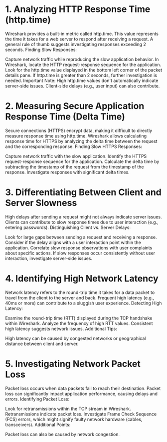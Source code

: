 # 1. Analyzing HTTP Response Time (http.time)
Wireshark provides a built-in metric called http.time. This value represents the time it takes for a web server to respond after receiving a request.
A general rule of thumb suggests investigating responses exceeding 2 seconds.
Finding Slow Responses:

Capture network traffic while reproducing the slow application behavior.
In Wireshark, locate the HTTP request-response sequence for the application.
Look for the http.time value displayed in the bottom left corner of the packet details pane.
If http.time is greater than 2 seconds, further investigation is needed.
Important Note: High http.time values don't automatically indicate server-side issues. Client-side delays (e.g., user input) can also contribute.

# 2. Measuring Secure Application Response Time (Delta Time)
Secure connections (HTTPS) encrypt data, making it difficult to directly measure response time using http.time.
Wireshark allows calculating response time for HTTPS by analyzing the delta time between the request and the corresponding response.
Finding Slow HTTPS Responses:

Capture network traffic with the slow application.
Identify the HTTPS request-response sequence for the application.
Calculate the delta time by subtracting the timestamp of the request from the timestamp of the response.
Investigate responses with significant delta times.

# 3. Differentiating Between Client and Server Slowness
High delays after sending a request might not always indicate server issues.
Clients can contribute to slow response times due to user interaction (e.g., entering passwords).
Distinguishing Client vs. Server Delays:

Look for large gaps between sending a request and receiving a response.
Consider if the delay aligns with a user interaction point within the application.
Correlate slow response observations with user complaints about specific actions.
If slow responses occur consistently without user interaction, investigate server-side issues.

# 4. Identifying High Network Latency
Network latency refers to the round-trip time it takes for a data packet to travel from the client to the server and back.
Frequent high latency (e.g., 40ms or more) can contribute to a sluggish user experience.
Detecting High Latency:

Examine the round-trip time (RTT) displayed during the TCP handshake within Wireshark.
Analyze the frequency of high RTT values. Consistent high latency suggests network issues.
Additional Tips:

High latency can be caused by congested networks or geographical distance between client and server.
# 5. Investigating Network Packet Loss
Packet loss occurs when data packets fail to reach their destination.
Packet loss can significantly impact application performance, causing delays and errors.
Identifying Packet Loss:

Look for retransmissions within the TCP stream in Wireshark. Retransmissions indicate packet loss.
Investigate Frame Check Sequence (FCS) errors, which might signify faulty network hardware (cables, transceivers).
Additional Points:

Packet loss can also be caused by network congestion.
